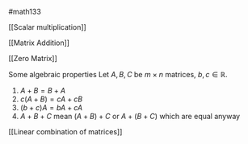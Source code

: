 #math133 

[[Scalar multiplication]]

[[Matrix Addition]]

[[Zero Matrix]]

Some algebraic properties
Let $A,B,C$ be $m \times n$ matrices, $b,c \in \mathbb{R}$.
1. $A+B = B+A$
2. $c(A+B) = cA + cB$
3. $(b+c)A = bA + cA$
4. $A+B+C$ mean $(A+B) + C$ or $A+(B+C)$ which are equal anyway

[[Linear combination of matrices]]
